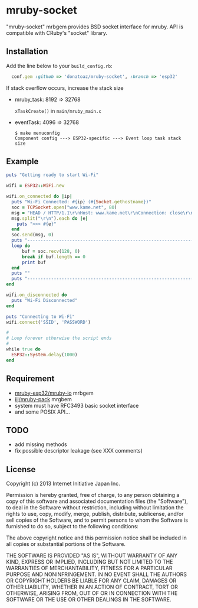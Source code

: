 mruby-socket
============

"mruby-socket" mrbgem provides BSD socket interface for mruby.
API is compatible with CRuby's "socket" library.

## Installation
Add the line below to your `build_config.rb`:

```ruby
  conf.gem :github => 'donatoaz/mruby-socket', :branch => 'esp32'
```

If stack overflow occurs, increase the stack size

+ mruby_task: 8192 => 32768

  `xTaskCreate()` in `main/mruby_main.c`

+ eventTask: 4096 => 32768

  ```
  $ make menuconfig
  Component config ---> ESP32-specific ---> Event loop task stack size
  ```
  
## Example
```ruby
puts "Getting ready to start Wi-Fi"

wifi = ESP32::WiFi.new

wifi.on_connected do |ip|
  puts "Wi-Fi Connected: #{ip} (#{Socket.gethostname})"
  soc = TCPSocket.open("www.kame.net", 80)
  msg = "HEAD / HTTP/1.1\r\nHost: www.kame.net\r\nConnection: close\r\n\r\n"
  msg.split("\r\n").each do |e|
    puts ">>> #{e}"
  end
  soc.send(msg, 0)
  puts "--------------------------------------------------------------------------------"
  loop do
      buf = soc.recv(128, 0)
      break if buf.length == 0
      print buf
  end
  puts ""
  puts "--------------------------------------------------------------------------------"
end

wifi.on_disconnected do
  puts "Wi-Fi Disconnected"
end

puts "Connecting to Wi-Fi"
wifi.connect('SSID', 'PASSWORD')

#
# Loop forever otherwise the script ends
#
while true do
  ESP32::System.delay(1000)
end
```

## Requirement
- [mruby-esp32/mruby-io](https://github.com/mruby-esp32/mruby-io) mrbgem
- [iij/mruby-pack](https://github.com/iij/mruby-pack) mrgbem
- system must have RFC3493 basic socket interface
- and some POSIX API...

## TODO
- add missing methods
- fix possible descriptor leakage (see XXX comments)


## License

Copyright (c) 2013 Internet Initiative Japan Inc.

Permission is hereby granted, free of charge, to any person obtaining a 
copy of this software and associated documentation files (the "Software"), 
to deal in the Software without restriction, including without limitation 
the rights to use, copy, modify, merge, publish, distribute, sublicense, 
and/or sell copies of the Software, and to permit persons to whom the 
Software is furnished to do so, subject to the following conditions:

The above copyright notice and this permission notice shall be included in 
all copies or substantial portions of the Software.

THE SOFTWARE IS PROVIDED "AS IS", WITHOUT WARRANTY OF ANY KIND, EXPRESS OR 
IMPLIED, INCLUDING BUT NOT LIMITED TO THE WARRANTIES OF MERCHANTABILITY, 
FITNESS FOR A PARTICULAR PURPOSE AND NONINFRINGEMENT. IN NO EVENT SHALL THE 
AUTHORS OR COPYRIGHT HOLDERS BE LIABLE FOR ANY CLAIM, DAMAGES OR OTHER 
LIABILITY, WHETHER IN AN ACTION OF CONTRACT, TORT OR OTHERWISE, ARISING 
FROM, OUT OF OR IN CONNECTION WITH THE SOFTWARE OR THE USE OR OTHER 
DEALINGS IN THE SOFTWARE.
